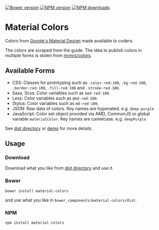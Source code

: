 [![Bower version](https://img.shields.io/bower/v/material-colors.svg)](https://github.com/shuhei/material-colors)
[![NPM version](https://img.shields.io/npm/v/material-colors.svg)](https://www.npmjs.com/package/material-colors)
[![NPM downloads](https://img.shields.io/npm/dm/material-colors.svg)](https://www.npmjs.com/package/material-colors)

# Material Colors

Colors from [Google's Material Design](http://www.google.com/design/spec/style/color.html) made available to coders.

The colors are scraped from the guide. The idea to publish colors in multiple forms is stolen from [mrmrs/colors](https://github.com/mrmrs/colors).

## Available Forms

- CSS: Classes for prototyping such as `.color-red-100`, `.bg-red-100`, `.border-red-100`, `.fill-red-100` and `.stroke-red-100`.
- Sass, Scss: Color variables such as `$md-red-100`.
- Less: Color variables such as `@md-red-100`.
- Stylus: Color variables such as `md-red-100`.
- JSON: Raw data of colors. Key names are hypenated. e.g. `deep-purple`
- JavaScript: Color set object provided via AMD, CommonJS or global variable `materialColor`. Key names are camelcase. e.g. `deepPurple`

See [dist directory](dist) or [demo](http://shuheikagawa.com/material-colors/) for more details.

## Usage

### Download

Download what you like from [dist directory](dist) and use it.

### Bower

```
bower install material-colors
```

and use what you like in `bower_components/material-colors/dist`.

### NPM

```
npm install material-colors
```
